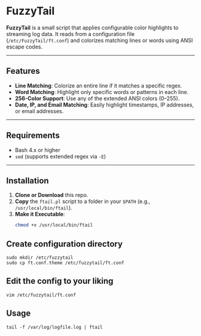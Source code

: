 # FuzzyTail

**FuzzyTail** is a small script that applies configurable color highlights to streaming log data. It reads from a configuration file (`/etc/FuzzyTail/ft.conf`) and colorizes matching lines or words using ANSI escape codes.

---

## Features

- **Line Matching**: Colorize an entire line if it matches a specific regex.
- **Word Matching**: Highlight only specific words or patterns in each line.
- **256-Color Support**: Use any of the extended ANSI colors (0–255).
- **Date, IP, and Email Matching**: Easily highlight timestamps, IP addresses, or email addresses.

---

## Requirements

- Bash 4.x or higher
- `sed` (supports extended regex via `-E`)

---

## Installation

1. **Clone or Download** this repo.
2. **Copy** the `ftail.pl` script to a folder in your `$PATH` (e.g., `/usr/local/bin/ftail`).
3. **Make it Executable**:
   ```bash
   chmod +x /usr/local/bin/ftail
   ```

## Create configuration directory

```
sudo mkdir /etc/fuzzytail
sudo cp ft.conf.theme /etc/fuzzytail/ft.conf
```

## Edit the config to your liking
```
vim /etc/fuzzytail/ft.conf
```
## Usage

```
tail -f /var/log/logfile.log | ftail
```
